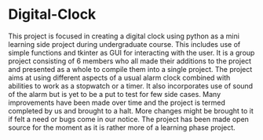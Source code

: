 # Digital-Clock
This project is focused in creating a digital clock using python as a mini learning side project during undergraduate course. This includes use of simple functions and tkinter as GUI for interacting with the user. It is a group project consisting of 6 members who all made their additions to the project and presented as a whole to compile them into a single project. The project aims at using different aspects of a usual alarm clock combined with abilities to work as a stopwatch or a timer. It also incorporates use of sound of the alarm but is yet to be a put to test for few side cases. Many improvements have been made over time and the project is termed completed by us and brought to a halt. More changes might be brought to it if felt a need or bugs come in our notice. The project has been made open source for the moment as it is rather more of a learning phase project.  

